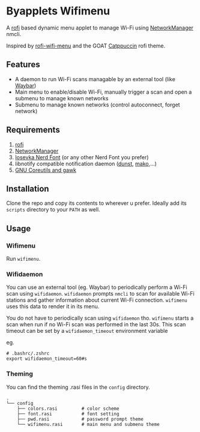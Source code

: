# Byapplets Wifimenu

A [rofi](https://github.com/davatorium/rofi) based dynamic menu applet to manage Wi-Fi using [NetworkManager](https://networkmanager.dev/) nmcli.

Inspired by [rofi-wifi-menu](https://github.com/ericmurphyxyz/rofi-wifi-menu) and the GOAT [Catppuccin](https://github.com/catppuccin/rofi) rofi theme.

## Features

- A daemon to run Wi-Fi scans managable by an external tool (like [Waybar](https://github.com/Alexays/Waybar))
- Main menu to enable/disable Wi-Fi, manually trigger a scan and open a submenu to manage known networks
- Submenu to manage known networks (control autoconnect, forget network)

## Requirements

1. [rofi](https://github.com/davatorium/rofi)
2. [NetworkManager](https://networkmanager.dev/)
3. [Iosevka Nerd Font](https://www.nerdfonts.com/#features) (or any other Nerd Font you prefer)
4. libnotify compatible notification daemon ([dunst](https://github.com/dunst-project/dunst), [mako](https://github.com/emersion/mako),...)
5. [GNU Coreutils and gawk](https://www.gnu.org/software/coreutils/)

## Installation

Clone the repo and copy its contents to wherever u prefer. Ideally add its `scripts` directory to your `PATH` as well.

## Usage

### Wifimenu

Run `wifimenu`.

### Wifidaemon

You can use an external tool (eg. Waybar) to periodically perform a Wi-Fi scan using `wifidaemon`. `wifidaemon` prompts `nmcli` to scan for available Wi-Fi stations and gather information about current Wi-Fi connection. `wifimenu` uses this data to render it in its menu.

You do not have to periodically scan using `wifidaemon` tho. `wifimenu` starts a scan when run if no Wi-Fi scan was performed in the last 30s. This scan timeout can be set by a `wifidaemon_timeout` environment variable

eg.
```
# .bashrc/.zshrc
export wifidaemon_timeout=60#s
```

### Theming

You can find the theming .rasi files in the `config` directory.

```
.
└── config
    ├── colors.rasi         # color scheme
    ├── font.rasi           # font setting
    ├── pwd.rasi            # password prompt theme
    └── wifimenu.rasi       # main menu and submenu theme
```
